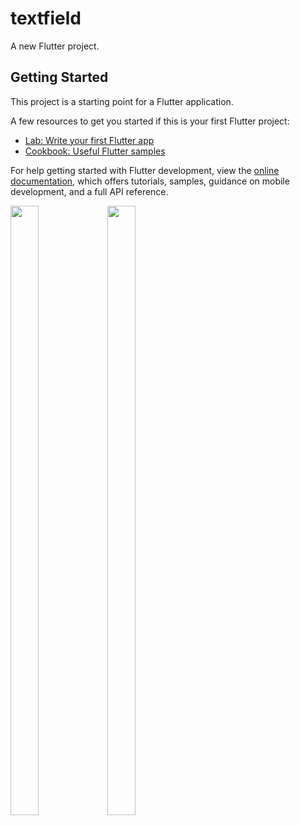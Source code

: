 # textfield

A new Flutter project.

## Getting Started

This project is a starting point for a Flutter application.

A few resources to get you started if this is your first Flutter project:

- [Lab: Write your first Flutter app](https://docs.flutter.dev/get-started/codelab)
- [Cookbook: Useful Flutter samples](https://docs.flutter.dev/cookbook)

For help getting started with Flutter development, view the
[online documentation](https://docs.flutter.dev/), which offers tutorials,
samples, guidance on mobile development, and a full API reference.
<p>

<img src="https://user-images.githubusercontent.com/124335197/218425169-900efada-a797-4efa-a956-88393522d13c.png" height="50%" width="30%">
<img src="https://user-images.githubusercontent.com/124335197/218520131-9525efde-7888-431f-958f-d780997d7024.png" height="50%" width="30%">
</p>

